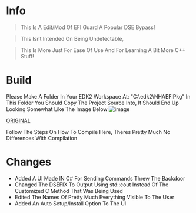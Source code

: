 # Info
> This Is A Edit/Mod Of EFI Guard A Popular DSE Bypass!

> This Isnt Intended On Being Undetectable, 

> This Is More Just For Ease Of Use And For Learning A Bit More C++ Stuff!

# Build
Please Make A Folder In Your EDK2 Workspace At:
"C:\edk2\NHAEFIPkg"
 In This Folder You Should Copy The Project Source Into,
 It Should End Up Looking Somewhat Like The Image Below
![image](https://github.com/dr-NHA/NHA_EfiGuard/assets/56168811/17a2a30e-3193-4a3a-86a4-6e24981e1375)

[ORIGINAL](https://github.com/Mattiwatti/EfiGuard)

Follow The Steps On How To Compile Here,
Theres Pretty Much No Differences With Compilation

# Changes
* Added A UI Made IN C# For Sending Commands Threw The Backdoor
* Changed The DSEFIX To Output Using std::cout Instead Of The Customized C Method That Was Being Used
* Edited The Names Of Pretty Much Everything Visible To The User
* Added An Auto Setup/Install Option To The UI
